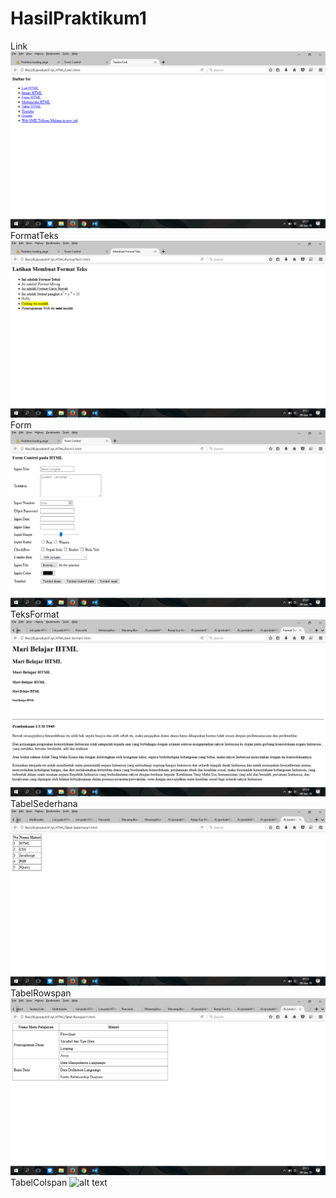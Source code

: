 # HasilPraktikum1
Link
![alt text](https://github.com/Valenzidanae/HasilPraktikum1/blob/master/Screenshot%20(9).png?raw=true)
FormatTeks
![alt text](https://github.com/Valenzidanae/HasilPraktikum1/blob/master/Screenshot%20(8).png?raw=true)
Form
![alt text](https://github.com/Valenzidanae/HasilPraktikum1/blob/master/Screenshot%20(7).png?raw=true)
TeksFormat
![alt text](https://github.com/Valenzidanae/HasilPraktikum1/blob/master/Screenshot%20(20).png?raw=true)
TabelSederhana
![alt text](https://github.com/Valenzidanae/HasilPraktikum1/blob/master/Screenshot%20(19).png?raw=true)
TabelRowspan
![alt text](https://github.com/Valenzidanae/HasilPraktikum1/blob/master/Screenshot%20(18).png?raw=true)
TabelColspan
![alt text](Vhttps://github.com/Valenzidanae/HasilPraktikum1/blob/master/Screenshot%20(17).png?raw=true)
